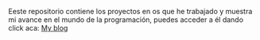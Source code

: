 Eeste repositorio contiene los proyectos en os que he trabajado y muestra mi avance en el mundo de la programación, puedes acceder a él dando click aca: [My blog](https://juanserodriguez29.github.io)